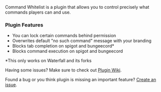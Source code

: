 Command  Whitelist is a plugin that allows you to control 
precisely what commands players can  and use.

<h3>Plugin Features</h3>

<ul>
<li>You can lock certain commands behind permission
<li>Overwrites default "no such command" message with your branding
<li>Blocks tab completion on spigot and bungeecord*</li>
<li>Blocks command execution on spigot and bungeecord</li>
</ul>

\*This only works on Waterfall and its forks 

Having some issues? Make sure to check out <a href="https://github.com/YouHaveTrouble/CommandWhitelist/wiki">Plugin Wiki</a>.

Found a bug or you think plugin is missing an important feature? <a href="https://github.com/YouHaveTrouble/CommandWhitelist/issues">Create an issue</a>.
